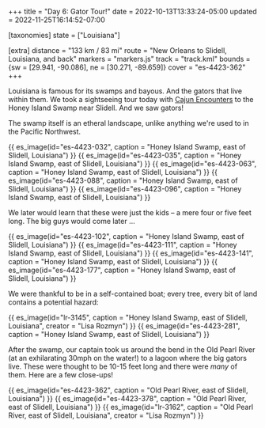 +++
title = "Day 6: Gator Tour!"
date = 2022-10-13T13:33:24-05:00
updated = 2022-11-25T16:14:52-07:00

[taxonomies]
state = ["Louisiana"]

[extra]
distance = "133 km / 83 mi"
route = "New Orleans to Slidell, Louisiana, and back"
markers = "markers.js"
track = "track.kml"
bounds = {sw = [29.941, -90.086], ne = [30.271, -89.659]}
cover = "es-4423-362"
+++

Louisiana is famous for its swamps and bayous. And the gators that live within them. We took a sightseeing tour today with [Cajun Encounters](https://www.cajunencounters.com) to the Honey Island Swamp near Slidell. And we saw gators!

<!-- more -->

The swamp itself is an etheral landscape, unlike anything we're used to in the Pacific Northwest.

{{ es_image(id="es-4423-032", caption = "Honey Island Swamp, east of Slidell, Louisiana") }}
{{ es_image(id="es-4423-035", caption = "Honey Island Swamp, east of Slidell, Louisiana") }}
{{ es_image(id="es-4423-063", caption = "Honey Island Swamp, east of Slidell, Louisiana") }}
{{ es_image(id="es-4423-088", caption = "Honey Island Swamp, east of Slidell, Louisiana") }}
{{ es_image(id="es-4423-096", caption = "Honey Island Swamp, east of Slidell, Louisiana") }}

We later would learn that these were just the kids – a mere four or five feet long. The big guys would come later ...

{{ es_image(id="es-4423-102", caption = "Honey Island Swamp, east of Slidell, Louisiana") }}
{{ es_image(id="es-4423-111", caption = "Honey Island Swamp, east of Slidell, Louisiana") }}
{{ es_image(id="es-4423-141", caption = "Honey Island Swamp, east of Slidell, Louisiana") }}
{{ es_image(id="es-4423-177", caption = "Honey Island Swamp, east of Slidell, Louisiana") }}

We were thankful to be in a self-contained boat; every tree, every bit of land contains a potential hazard:

{{ es_image(id="lr-3145", caption = "Honey Island Swamp, east of Slidell, Louisiana", creator = "Lisa Rozmyn") }}
{{ es_image(id="es-4423-281", caption = "Honey Island Swamp, east of Slidell, Louisiana") }}

After the swamp, our captain took us around the bend in the Old Pearl River (at an exhilarating 30mph on the water!) to a lagoon where the big gators live. These were thought to be 10-15 feet long and there were _many_ of them. Here are a few close-ups!

{{ es_image(id="es-4423-362", caption = "Old Pearl River, east of Slidell, Louisiana") }}
{{ es_image(id="es-4423-378", caption = "Old Pearl River, east of Slidell, Louisiana") }}
{{ es_image(id="lr-3162", caption = "Old Pearl River, east of Slidell, Louisiana", creator = "Lisa Rozmyn") }}
